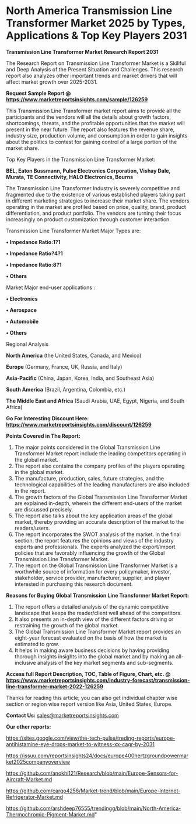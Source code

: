 # North America Transmission Line Transformer Market 2025 by Types, Applications & Top Key Players 2031

<strong>Transmission Line Transformer Market Research Report 2031</strong>

The Research Report on Transmission Line Transformer Market is a Skillful and Deep Analysis of the Present Situation and Challenges. This research report also analyzes other important trends and market drivers that will affect market growth over 2025-2031.

<strong>Request Sample Report @ <a href=https://www.marketreportsinsights.com/sample/126259>https://www.marketreportsinsights.com/sample/126259</a></strong>

This Transmission Line Transformer market report aims to provide all the participants and the vendors will all the details about growth factors, shortcomings, threats, and the profitable opportunities that the market will present in the near future. The report also features the revenue share, industry size, production volume, and consumption in order to gain insights about the politics to contest for gaining control of a large portion of the market share.

Top Key Players in the Transmission Line Transformer Market:

<strong>BEL, Eaton Bussmann, Pulse Electronics Corporation, Vishay Dale, Murata, TE Connectivity, HALO Electronics, Bourns</strong>

The Transmission Line Transformer Industry is severely competitive and fragmented due to the existence of various established players taking part in different marketing strategies to increase their market share. The vendors operating in the market are profiled based on price, quality, brand, product differentiation, and product portfolio. The vendors are turning their focus increasingly on product customization through customer interaction.

Transmission Line Transformer Market Major Types are:

<strong>• Impedance Ratio:1?1

• Impedance Ratio?4?1

• Impedance Ratio:8?1

• Others</strong>

Market Major end-user applications :

<strong>• Electronics

• Aerospace

• Automobile

• Others</strong>

Regional Analysis

</u><strong><b>North America</b></strong> (the United States, Canada, and Mexico)

<strong><b>Europe </b></strong>(Germany, France, UK, Russia, and Italy)

<strong><b>Asia-Pacific</b></strong> (China, Japan, Korea, India, and Southeast Asia)

<strong><b>South America</b></strong> (Brazil, Argentina, Colombia, etc.)

<strong><b>The Middle East and Africa</b></strong> (Saudi Arabia, UAE, Egypt, Nigeria, and South Africa)

<strong>Go For Interesting Discount Here: <a href=https://www.marketreportsinsights.com/discount/126259>https://www.marketreportsinsights.com/discount/126259</a></strong>

<strong>Points Covered in The Report:</strong>
<ol>
  <li>The major points considered in the Global Transmission Line Transformer Market report include the leading competitors operating in the global market.</li>
  <li>The report also contains the company profiles of the players operating in the global market.</li>
  <li>The manufacture, production, sales, future strategies, and the technological capabilities of the leading manufacturers are also included in the report.</li>
  <li>The growth factors of the Global Transmission Line Transformer Market are explained in-depth, wherein the different end-users of the market are discussed precisely.</li>
  <li>The report also talks about the key application areas of the global market, thereby providing an accurate description of the market to the readers/users.</li>
  <li>The report incorporates the SWOT analysis of the market. In the final section, the report features the opinions and views of the industry experts and professionals. The experts analyzed the export/import policies that are favorably influencing the growth of the Global Transmission Line Transformer Market.</li>
  <li>The report on the Global Transmission Line Transformer Market is a worthwhile source of information for every policymaker, investor, stakeholder, service provider, manufacturer, supplier, and player interested in purchasing this research document.</li>
</ol>
<strong>Reasons for Buying Global Transmission Line Transformer Market Report:</strong>

<ol>
  <li>The report offers a detailed analysis of the dynamic competitive landscape that keeps the reader/client well ahead of the competitors.</li>
  <li>It also presents an in-depth view of the different factors driving or restraining the growth of the global market.</li>
  <li>The Global Transmission Line Transformer Market report provides an eight-year forecast evaluated on the basis of how the market is estimated to grow.</li>
  <li>It helps in making aware business decisions by having providing thorough insights insights into the global market and by making an all-inclusive analysis of the key market segments and sub-segments.</li>
</ol>
<strong>Access full Report Description, TOC, Table of Figure, Chart, etc. @ <a href=https://www.marketreportsinsights.com/industry-forecast/transmission-line-transformer-market-2022-126259>https://www.marketreportsinsights.com/industry-forecast/transmission-line-transformer-market-2022-126259</a></strong>


Thanks for reading this article; you can also get individual chapter wise section or region wise report version like Asia, United States, Europe.

<strong>Contact Us:</strong>
sales@marketreportsinsights.com

<strong>Our other reports:</strong>

<a href=https://sites.google.com/view/the-tech-pulse/treding-reports/europe-antihistamine-eye-drops-market-to-witness-xx-cagr-by-2031>https://sites.google.com/view/the-tech-pulse/treding-reports/europe-antihistamine-eye-drops-market-to-witness-xx-cagr-by-2031</a>

<a href=https://issuu.com/reportsinsights24/docs/europe400hertzgroundpowermarket2025companyoverview>https://issuu.com/reportsinsights24/docs/europe400hertzgroundpowermarket2025companyoverview</a>

<a href=https://github.com/anokhi121/Research/blob/main/Europe-Sensors-for-Aircraft-Market.md>https://github.com/anokhi121/Research/blob/main/Europe-Sensors-for-Aircraft-Market.md</a>

<a href=https://github.com/cargo4256/Market-trend/blob/main/Europe-Internet-Refrigerator-Market.md>https://github.com/cargo4256/Market-trend/blob/main/Europe-Internet-Refrigerator-Market.md</a>

<a href=https://github.com/arshdeep76555/trendingg/blob/main/North-America-Thermochromic-Pigment-Market.md>https://github.com/arshdeep76555/trendingg/blob/main/North-America-Thermochromic-Pigment-Market.md</a>"
